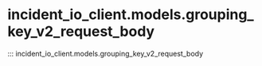# incident_io_client.models.grouping_key_v2_request_body

::: incident_io_client.models.grouping_key_v2_request_body
